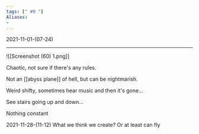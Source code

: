 ```yaml
---
tags: [" #0 "]
Aliases:
- 
---
```

2021-11-01-(07-24)

---


![[Screenshot (60) 1.png]]

Chaotic, not sure if there's any rules.

Not an [[abyss plane]] of hell, but can be nightmarish.

Weird shifty, sometimes hear music and then it's gone...

See stairs going up and down...

Nothing constant 

2021-11-28-(11-12)
What we think we create? Or at least can fly

